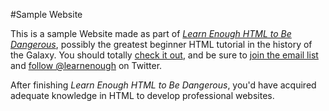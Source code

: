 #Sample Website

This is a sample Website made as part of [*Learn Enough HTML to Be Dangerous*](https://www.learnenough.com/learn_enough_html-tutorial), possibly the greatest beginner HTML tutorial in the history of the Galaxy. You should totally [check it out](https://www.learnenough.com/learn_enough_html-tutorial), and be sure to [join the email list](https://www.learnenough.com/#email_list) and [follow @learnenough](https://twitter.com/learnenough) on Twitter.

After finishing *Learn Enough HTML to Be Dangerous*, you'd have acquired adequate knowledge in HTML to develop professional websites.
